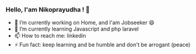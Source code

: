 ### Hello, I'am Nikoprayudha ! 👋

- 🔭 I’m currently working on Home, and I'am Jobseeker 😄
- 🌱 I’m currently learning Javascript and php laravel
- 📫 How to reach me: linkedin
- ⚡ Fun fact: keep learning and be humble and don't be arrogant (peace)

